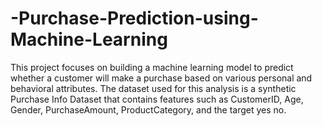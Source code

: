 # -Purchase-Prediction-using-Machine-Learning
This project focuses on building a machine learning model to predict whether a customer will make a purchase based on various personal and behavioral attributes. The dataset used for this analysis is a synthetic Purchase Info Dataset that contains features such as CustomerID, Age, Gender, PurchaseAmount, ProductCategory, and the target yes no.
